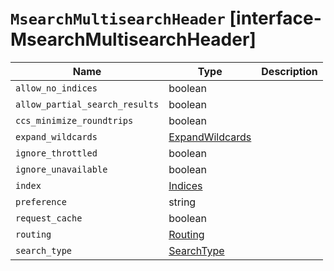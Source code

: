# `MsearchMultisearchHeader` [interface-MsearchMultisearchHeader]

| Name | Type | Description |
| - | - | - |
| `allow_no_indices` | boolean | &nbsp; |
| `allow_partial_search_results` | boolean | &nbsp; |
| `ccs_minimize_roundtrips` | boolean | &nbsp; |
| `expand_wildcards` | [ExpandWildcards](./ExpandWildcards.md) | &nbsp; |
| `ignore_throttled` | boolean | &nbsp; |
| `ignore_unavailable` | boolean | &nbsp; |
| `index` | [Indices](./Indices.md) | &nbsp; |
| `preference` | string | &nbsp; |
| `request_cache` | boolean | &nbsp; |
| `routing` | [Routing](./Routing.md) | &nbsp; |
| `search_type` | [SearchType](./SearchType.md) | &nbsp; |
